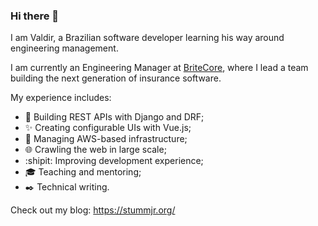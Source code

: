 ### Hi there 👋

I am Valdir, a Brazilian software developer learning his way around engineering management.

I am currently an Engineering Manager at [BriteCore](https://www.britecore.com/), where I lead a team building the next generation of insurance software.

My experience includes:

- :bullettrain_front:  Building REST APIs with Django and DRF;
- :sparkles:  Creating configurable UIs with Vue.js;
- :electric_plug:  Managing AWS-based infrastructure;
- :globe_with_meridians:  Crawling the web in large scale;
- :shipit:  Improving development experience;
- :mortar_board:  Teaching and mentoring;
- :black_nib:  Technical writing.

Check out my blog: https://stummjr.org/
